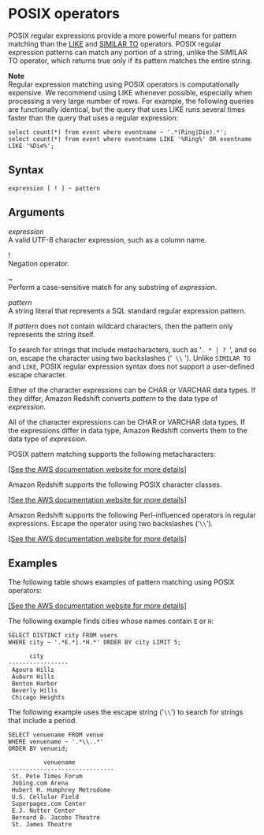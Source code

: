 # POSIX operators<a name="pattern-matching-conditions-posix"></a>

POSIX regular expressions provide a more powerful means for pattern matching than the [LIKE](r_patternmatching_condition_like.md) and [SIMILAR TO](pattern-matching-conditions-similar-to.md) operators\. POSIX regular expression patterns can match any portion of a string, unlike the SIMILAR TO operator, which returns true only if its pattern matches the entire string\.

**Note**  
Regular expression matching using POSIX operators is computationally expensive\. We recommend using LIKE whenever possible, especially when processing a very large number of rows\. For example, the following queries are functionally identical, but the query that uses LIKE runs several times faster than the query that uses a regular expression:  

```
select count(*) from event where eventname ~ '.*(Ring|Die).*'; 
select count(*) from event where eventname LIKE '%Ring%' OR eventname LIKE '%Die%';
```

## Syntax<a name="pattern-matching-conditions-posix-synopsis"></a>

```
expression [ ! ] ~ pattern
```

## Arguments<a name="pattern-matching-conditions-posix-arguments"></a>

 *expression*   
A valid UTF\-8 character expression, such as a column name\. 

\!  
Negation operator\.

\~  
Perform a case\-sensitive match for any substring of *expression*\. 

 *pattern*   
A string literal that represents a SQL standard regular expression pattern\. 

If *pattern* does not contain wildcard characters, then the pattern only represents the string itself\.

To search for strings that include metacharacters, such as ‘`. * | ? `‘, and so on, escape the character using two backslashes \('` \\` '\)\. Unlike `SIMILAR TO` and `LIKE`, POSIX regular expression syntax does not support a user\-defined escape character\. 

Either of the character expressions can be CHAR or VARCHAR data types\. If they differ, Amazon Redshift converts *pattern* to the data type of *expression*\. 

All of the character expressions can be CHAR or VARCHAR data types\. If the expressions differ in data type, Amazon Redshift converts them to the data type of *expression*\. 

POSIX pattern matching supports the following metacharacters: 

[\[See the AWS documentation website for more details\]](http://docs.aws.amazon.com/redshift/latest/dg/pattern-matching-conditions-posix.html)

Amazon Redshift supports the following POSIX character classes\. 

[\[See the AWS documentation website for more details\]](http://docs.aws.amazon.com/redshift/latest/dg/pattern-matching-conditions-posix.html)

 Amazon Redshift supports the following Perl\-influenced operators in regular expressions\. Escape the operator using two backslashes \(‘`\\`’\)\.   

[\[See the AWS documentation website for more details\]](http://docs.aws.amazon.com/redshift/latest/dg/pattern-matching-conditions-posix.html)

## Examples<a name="pattern-matching-conditions-posix-synopsis-examples"></a>

The following table shows examples of pattern matching using POSIX operators:

[\[See the AWS documentation website for more details\]](http://docs.aws.amazon.com/redshift/latest/dg/pattern-matching-conditions-posix.html)

The following example finds cities whose names contain `E` or `H`: 

```
SELECT DISTINCT city FROM users
WHERE city ~ '.*E.*|.*H.*' ORDER BY city LIMIT 5;

      city
-----------------
 Agoura Hills
 Auburn Hills
 Benton Harbor
 Beverly Hills
 Chicago Heights
```

The following example uses the escape string \('`\\`'\) to search for strings that include a period\. 

```
SELECT venuename FROM venue
WHERE venuename ~ '.*\\..*'
ORDER BY venueid;

          venuename
------------------------------
 St. Pete Times Forum
 Jobing.com Arena
 Hubert H. Humphrey Metrodome
 U.S. Cellular Field
 Superpages.com Center
 E.J. Nutter Center
 Bernard B. Jacobs Theatre
 St. James Theatre
```